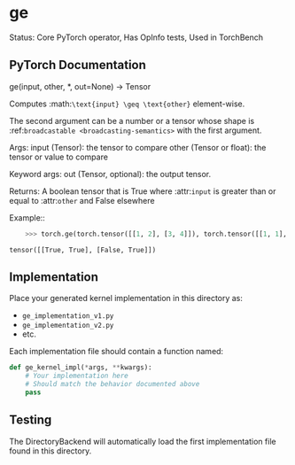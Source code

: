# ge

Status: Core PyTorch operator, Has OpInfo tests, Used in TorchBench

## PyTorch Documentation

ge(input, other, *, out=None) -> Tensor

Computes :math:`\text{input} \geq \text{other}` element-wise.


The second argument can be a number or a tensor whose shape is
:ref:`broadcastable <broadcasting-semantics>` with the first argument.

Args:
    input (Tensor): the tensor to compare
    other (Tensor or float): the tensor or value to compare

Keyword args:
    out (Tensor, optional): the output tensor.

Returns:
    A boolean tensor that is True where :attr:`input` is greater than or equal to :attr:`other` and False elsewhere

Example::

```python
    >>> torch.ge(torch.tensor([[1, 2], [3, 4]]), torch.tensor([[1, 1], [4, 4]]))
```
    tensor([[True, True], [False, True]])

## Implementation

Place your generated kernel implementation in this directory as:
- `ge_implementation_v1.py`
- `ge_implementation_v2.py`
- etc.

Each implementation file should contain a function named:
```python
def ge_kernel_impl(*args, **kwargs):
    # Your implementation here
    # Should match the behavior documented above
    pass
```

## Testing

The DirectoryBackend will automatically load the first implementation file found in this directory.
